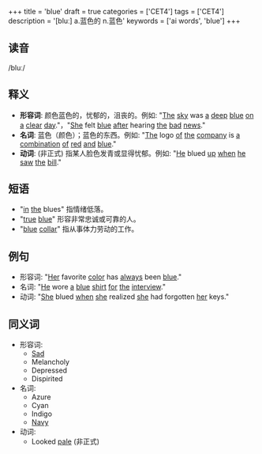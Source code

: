 +++
title = 'blue'
draft = true
categories = ['CET4']
tags = ['CET4']
description = '[bluː] a.蓝色的 n.蓝色'
keywords = ['ai words', 'blue']
+++

## 读音
/bluː/

## 释义
- **形容词**: 颜色蓝色的，忧郁的，沮丧的。例如: "[The](/post/the/) [sky](/post/sky/) was [a](/post/a/) [deep](/post/deep/) [blue](/post/blue/) [on](/post/on/) [a](/post/a/) [clear](/post/clear/) [day](/post/day/)."，"[She](/post/she/) felt [blue](/post/blue/) [after](/post/after/) hearing [the](/post/the/) [bad](/post/bad/) [news](/post/news/)."
- **名词**: 蓝色（颜色）；蓝色的东西。例如: "[The](/post/the/) logo [of](/post/of/) [the](/post/the/) [company](/post/company/) is [a](/post/a/) [combination](/post/combination/) [of](/post/of/) [red](/post/red/) [and](/post/and/) [blue](/post/blue/)."
- **动词**: (非正式) 指某人脸色发青或显得忧郁。例如: "[He](/post/he/) blued [up](/post/up/) [when](/post/when/) [he](/post/he/) [saw](/post/saw/) [the](/post/the/) [bill](/post/bill/)."

## 短语
- "[in](/post/in/) [the](/post/the/) blues" 指情绪低落。
- "[true](/post/true/) [blue](/post/blue/)" 形容非常忠诚或可靠的人。
- "[blue](/post/blue/) [collar](/post/collar/)" 指从事体力劳动的工作。

## 例句
- 形容词: "[Her](/post/her/) favorite [color](/post/color/) has [always](/post/always/) been [blue](/post/blue/)."
- 名词: "[He](/post/he/) wore [a](/post/a/) [blue](/post/blue/) [shirt](/post/shirt/) [for](/post/for/) [the](/post/the/) [interview](/post/interview/)."
- 动词: "[She](/post/she/) blued [when](/post/when/) [she](/post/she/) realized [she](/post/she/) had forgotten [her](/post/her/) keys."

## 同义词
- 形容词:
    - [Sad](/post/sad/)
    - Melancholy
    - Depressed
    - Dispirited
- 名词:
    - Azure
    - Cyan
    - Indigo
    - [Navy](/post/navy/)
- 动词:
    - Looked [pale](/post/pale/) (非正式)
